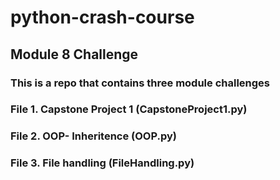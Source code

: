 # python-crash-course 

## Module 8 Challenge
### This is a repo that contains three module challenges

### File 1. Capstone Project 1 (CapstoneProject1.py)
### File 2. OOP- Inheritence (OOP.py)
### File 3. File handling (FileHandling.py)
